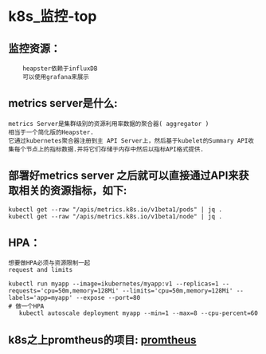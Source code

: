 # k8s_监控-top

## 监控资源：
```
	heapster依赖于influxDB
	可以使用grafana来展示
```

**metrics server是什么:**
---
	metrics Server是集群级别的资源利用率数据的聚合器( aggregator )  
	相当于一个简化版的Heapster.  
	它通过kubernetes聚合器注册到主 API Server上，然后基于kubelet的Summary API收集每个节点上的指标数据.并将它们存储于内存中然后以指标API格式提供.  	

**部署好metrics server 之后就可以直接通过API来获取相关的资源指标，如下:**
---
```
kubectl get --raw "/apis/metrics.k8s.io/v1beta1/pods" | jq .
kubectl get --raw "/apis/metrics.k8s.io/v1beta1/node" | jq .
```
	
## HPA：

```
想要做HPA必须与资源限制一起
request and limits
	
kubectl run myapp --image=ikubernetes/myapp:v1 --replicas=1 --requests='cpu=50m,memory=128Mi' --limits='cpu=50m,memory=128Mi' --labels='app=myapp' --expose --port=80
# 做一个HPA
   kubectl autoscale deployment myapp --min=1 --max=8 --cpu-percent=60

```
## k8s之上promtheus的项目: [promtheus](https://github.com/DirectXMan12)
